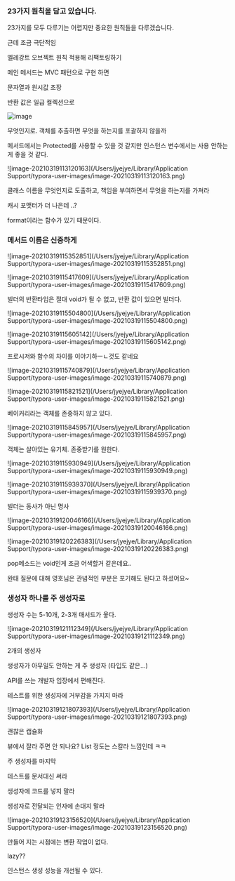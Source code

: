### 23가지 원칙을 담고 있습니다. 

23가지를 모두 다루기는 어렵지만 중요한 원칙들을 다루겠습니다.

근데 조금 극단적임

엘레강트 오브젝트 원칙 적용해 리팩토링하기 



메인 메서드는 MVC 패턴으로 구현 하면 



문자열과 원시값 초장

반환 값은 일급 컬렉션으로

![image](https://user-images.githubusercontent.com/43840561/111816636-69af7f80-8920-11eb-8f7d-59b1f6dad869.png)



무엇인지로. 객체를 추출하면 무엇을 하는지를 포괄하지 않을까



메서드에서는 Protected를 사용할 수 있을 것 같지만 인스턴스 변수에서는 사용 안하는게 좋을 것 같다. 

![image-20210319113120163](/Users/jyejye/Library/Application Support/typora-user-images/image-20210319113120163.png)

클래스 이름을 무엇인지로 도출하고, 책임을 부여하면서 무엇을 하는지를 가져라

캐시 포맷터가 더 나은데 ..? 

format이라는 함수가 있기 때문이다.

### 메서드 이름은 신중하게 

![image-20210319115352851](/Users/jyejye/Library/Application Support/typora-user-images/image-20210319115352851.png)

![image-20210319115417609](/Users/jyejye/Library/Application Support/typora-user-images/image-20210319115417609.png)

빌더의 반환타입은 절대 void가 될 수 없고, 반환 값이 있으면 빌더다.

![image-20210319115504800](/Users/jyejye/Library/Application Support/typora-user-images/image-20210319115504800.png)

![image-20210319115605142](/Users/jyejye/Library/Application Support/typora-user-images/image-20210319115605142.png)

프로시저와 함수의 차이를 이야기하ㅡㄴ것도 같네요

![image-20210319115740879](/Users/jyejye/Library/Application Support/typora-user-images/image-20210319115740879.png)

![image-20210319115821521](/Users/jyejye/Library/Application Support/typora-user-images/image-20210319115821521.png)

베이커리라는 객체를 존중하지 않고 있다.

![image-20210319115845957](/Users/jyejye/Library/Application Support/typora-user-images/image-20210319115845957.png)

객체는 살아있는 유기체. 존중받기를 원한다.

![image-20210319115930949](/Users/jyejye/Library/Application Support/typora-user-images/image-20210319115930949.png)

![image-20210319115939370](/Users/jyejye/Library/Application Support/typora-user-images/image-20210319115939370.png)

빌더는 동사가 아닌 명사

![image-20210319120046166](/Users/jyejye/Library/Application Support/typora-user-images/image-20210319120046166.png)

![image-20210319120226383](/Users/jyejye/Library/Application Support/typora-user-images/image-20210319120226383.png)

pop메소드는 void인게 조금 어색할거 같은데요..

완태 질문에 대해 영호님은 관념적인 부분은 포기해도 된다고 하셨어요~



### 생성자 하나를 주 생성자로

생성자 수는 5-10개, 2-3개 매서드가 옿다.

![image-20210319121112349](/Users/jyejye/Library/Application Support/typora-user-images/image-20210319121112349.png)

2개의 생성자

생성자가 아무일도 안하는 게 주 생성자 (타입도 같은...)

API를 쓰는 개발자 입장에서 편해진다.

테스트를 위한 생성자에 거부감을 가지지 마라

![image-20210319121807393](/Users/jyejye/Library/Application Support/typora-user-images/image-20210319121807393.png)

괜찮은 캡슐화

뷰에서 잘라 주면 안 되나요? List<String> 정도는 스칼라 느낌인데 ㅋㅋ

주 생성자를 마지막

테스트를 문서대신 써라

생성자에 코드를 넣지 말라

생성자로 전달되는 인자에 손대지 말라

![image-20210319123156520](/Users/jyejye/Library/Application Support/typora-user-images/image-20210319123156520.png)

만들어 지는 시점에는 변환 작업이 없다.

lazy??

인스턴스 생성 성능을 개선될 수 있다. 

